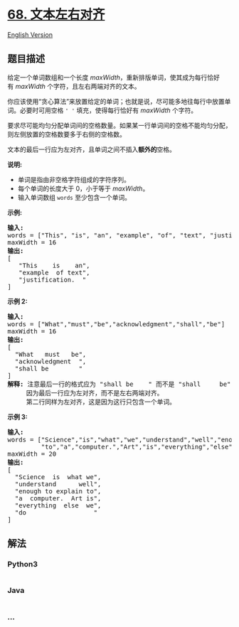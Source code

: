 # [68. 文本左右对齐](https://leetcode-cn.com/problems/text-justification)

[English Version](/solution/0000-0099/0068.Text%20Justification/README_EN.md)

## 题目描述

<!-- 这里写题目描述 -->
<p>给定一个单词数组和一个长度&nbsp;<em>maxWidth</em>，重新排版单词，使其成为每行恰好有&nbsp;<em>maxWidth</em>&nbsp;个字符，且左右两端对齐的文本。</p>

<p>你应该使用&ldquo;贪心算法&rdquo;来放置给定的单词；也就是说，尽可能多地往每行中放置单词。必要时可用空格&nbsp;<code>&#39; &#39;</code>&nbsp;填充，使得每行恰好有 <em>maxWidth</em>&nbsp;个字符。</p>

<p>要求尽可能均匀分配单词间的空格数量。如果某一行单词间的空格不能均匀分配，则左侧放置的空格数要多于右侧的空格数。</p>

<p>文本的最后一行应为左对齐，且单词之间不插入<strong>额外的</strong>空格。</p>

<p><strong>说明:</strong></p>

<ul>
	<li>单词是指由非空格字符组成的字符序列。</li>
	<li>每个单词的长度大于 0，小于等于&nbsp;<em>maxWidth</em>。</li>
	<li>输入单词数组 <code>words</code>&nbsp;至少包含一个单词。</li>
</ul>

<p><strong>示例:</strong></p>

<pre><strong>输入:</strong>
words = [&quot;This&quot;, &quot;is&quot;, &quot;an&quot;, &quot;example&quot;, &quot;of&quot;, &quot;text&quot;, &quot;justification.&quot;]
maxWidth = 16
<strong>输出:</strong>
[
&nbsp; &nbsp;&quot;This &nbsp; &nbsp;is &nbsp; &nbsp;an&quot;,
&nbsp; &nbsp;&quot;example &nbsp;of text&quot;,
&nbsp; &nbsp;&quot;justification. &nbsp;&quot;
]
</pre>

<p><strong>示例&nbsp;2:</strong></p>

<pre><strong>输入:</strong>
words = [&quot;What&quot;,&quot;must&quot;,&quot;be&quot;,&quot;acknowledgment&quot;,&quot;shall&quot;,&quot;be&quot;]
maxWidth = 16
<strong>输出:</strong>
[
&nbsp; &quot;What &nbsp; must &nbsp; be&quot;,
&nbsp; &quot;acknowledgment &nbsp;&quot;,
&nbsp; &quot;shall be &nbsp; &nbsp; &nbsp; &nbsp;&quot;
]
<strong>解释: </strong>注意最后一行的格式应为 &quot;shall be    &quot; 而不是 &quot;shall     be&quot;,
&nbsp;    因为最后一行应为左对齐，而不是左右两端对齐。       
     第二行同样为左对齐，这是因为这行只包含一个单词。
</pre>

<p><strong>示例&nbsp;3:</strong></p>

<pre><strong>输入:</strong>
words = [&quot;Science&quot;,&quot;is&quot;,&quot;what&quot;,&quot;we&quot;,&quot;understand&quot;,&quot;well&quot;,&quot;enough&quot;,&quot;to&quot;,&quot;explain&quot;,
&nbsp;        &quot;to&quot;,&quot;a&quot;,&quot;computer.&quot;,&quot;Art&quot;,&quot;is&quot;,&quot;everything&quot;,&quot;else&quot;,&quot;we&quot;,&quot;do&quot;]
maxWidth = 20
<strong>输出:</strong>
[
&nbsp; &quot;Science &nbsp;is &nbsp;what we&quot;,
  &quot;understand &nbsp; &nbsp; &nbsp;well&quot;,
&nbsp; &quot;enough to explain to&quot;,
&nbsp; &quot;a &nbsp;computer. &nbsp;Art is&quot;,
&nbsp; &quot;everything &nbsp;else &nbsp;we&quot;,
&nbsp; &quot;do &nbsp; &nbsp; &nbsp; &nbsp; &nbsp; &nbsp; &nbsp; &nbsp; &nbsp;&quot;
]
</pre>

## 解法

<!-- 这里可写通用的实现逻辑 -->

<!-- tabs:start -->

### **Python3**

<!-- 这里可写当前语言的特殊实现逻辑 -->

```python

```

### **Java**

<!-- 这里可写当前语言的特殊实现逻辑 -->

```java

```

### **...**

```

```

<!-- tabs:end -->
